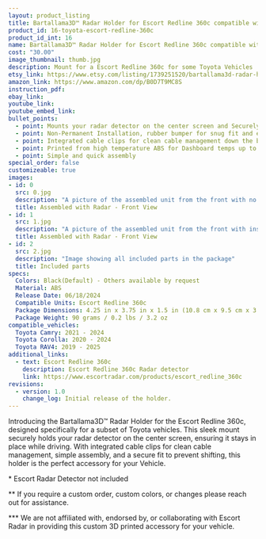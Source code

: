 ```yaml
---
layout: product_listing
title: Bartallama3D™ Radar Holder for Escort Redline 360c compatible with some Toyota Vehicles
product_id: 16-toyota-escort-redline-360c
product_id_int: 16
name: Bartallama3D™ Radar Holder for Escort Redline 360c compatible with some Toyota Vehicles
cost: "30.00"
image_thumbnail: thumb.jpg
description: Mount for a Escort Redline 360c for some Toyota Vehicles
etsy_link: https://www.etsy.com/listing/1739251520/bartallama3d-radar-holder-for-escort
amazon_link: https://www.amazon.com/dp/B0D7T9MC8S
instruction_pdf: 
ebay_link: 
youtube_link: 
youtube_embed_link: 
bullet_points:
  - point: Mounts your radar detector on the center screen and Securely holds the radar detector
  - point: Non-Permanent Installation, rubber bumper for snug fit and easy removal for storage
  - point: Integrated cable clips for clean cable management down the back of your screen
  - point: Printed from high temperature ABS for Dashboard temps up to 160F (MAX 212F)
  - point: Simple and quick assembly
special_order: false
customizeable: true
images:
- id: 0
  src: 0.jpg
  description: "A picture of the assembled unit from the front with no radar installed"
  title: Assembled with Radar - Front View
- id: 1
  src: 1.jpg
  description: "A picture of the assembled unit from the front with installed Escort Redline 360c unit"
  title: Assembled with Radar - Front View
- id: 2
  src: 2.jpg
  description: "Image showing all included parts in the package"
  title: Included parts
specs:
  Colors: Black(Default) - Others available by request 
  Material: ABS
  Release Date: 06/18/2024
  Compatible Units: Escort Redline 360c
  Package Dimensions: 4.25 in x 3.75 in x 1.5 in (10.8 cm x 9.5 cm x 3.8cm) [HxWxD]
  Package Weight: 90 grams / 0.2 lbs / 3.2 oz
compatible_vehicles:
  Toyota Camry: 2021 - 2024
  Toyota Corolla: 2020 - 2024
  Toyota RAV4: 2019 - 2025
additional_links:
  - text: Escort Redline 360c
    description: Escort Redline 360c Radar detector 
    link: https://www.escortradar.com/products/escort_redline_360c
revisions:
  - version: 1.0
    change_log: Initial release of the holder.
---
```


Introducing the Bartallama3D™ Radar Holder for the Escort Redline 360c, designed specifically for a subset of Toyota vehicles. This sleek mount securely holds your radar detector on the center screen, ensuring it stays in place while driving. With integrated cable clips for clean cable management, simple assembly, and a secure fit to prevent shifting, this holder is the perfect accessory for your Vehicle.

\* Escort Radar Detector not included

\*\* If you require a custom order, custom colors, or changes please reach out for assistance.

\*\*\* We are not affiliated with, endorsed by, or collaborating with Escort Radar in providing this custom 3D printed accessory for your vehicle. 
